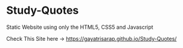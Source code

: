 # Study-Quotes
Static Website using only the HTML5, CSS5 and Javascript

Check This Site here -> https://gayatrisarap.github.io/Study-Quotes/
